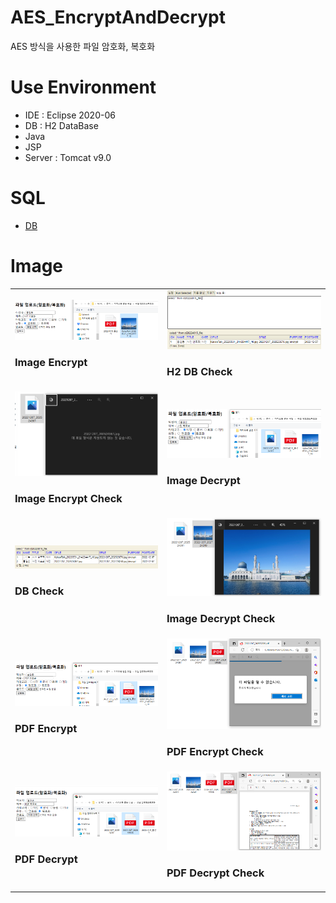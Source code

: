 # AES_EncryptAndDecrypt
AES 방식을 사용한 파일 암호화, 복호화

# Use Environment
- IDE : Eclipse 2020-06
- DB : H2 DataBase
- Java
- JSP
- Server : Tomcat v9.0

# SQL
- <a href="https://drive.google.com/drive/folders/1nrMpS0Yarses0gh2df0-FwA3GNkDqVoY?usp=sharing">DB</a>

# Image
<table>
  <tr>
    <td>
      <img src="images/image1.png"><h3>Image Encrypt</h3>
     </td>
    <td>
      <img src="images/image2.png"><h3>H2 DB Check</h3>
     </td>
  </tr>
  <tr>
    <td>
      <img src="images/image3.png"><h3>Image Encrypt Check</h3>
     </td>
    <td>
      <img src="images/image4.png"><h3>Image Decrypt</h3>
     </td>
  </tr>
  <tr>
    <td>
      <img src="images/image5.png"><h3>DB Check</h3>
     </td>
    <td>
      <img src="images/image6.png"><h3>Image Decrypt Check</h3>
     </td>
  </tr>
  <tr>
    <td>
      <img src="images/image7.png"><h3>PDF Encrypt</h3>
     </td>
    <td>
      <img src="images/image8.png"><h3>PDF Encrypt Check</h3>
     </td>
  </tr>
  <tr>
    <td>
      <img src="images/image9.png"><h3>PDF Decrypt</h3>
     </td>
    <td>
      <img src="images/image10.png"><h3>PDF Decrypt Check</h3>
     </td>
  </tr>
</table>

